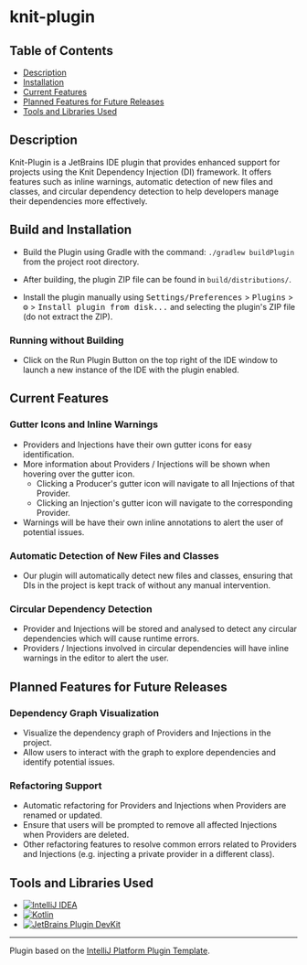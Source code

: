 # knit-plugin

## Table of Contents
- [Description](#description)
- [Installation](#build-and-installation)
- [Current Features](#current-features)
- [Planned Features for Future Releases](#planned-features-for-future-releases)
- [Tools and Libraries Used](#tools-and-libraries-used)

## Description
Knit-Plugin is a JetBrains IDE plugin that provides enhanced support for projects using the Knit Dependency Injection (DI) framework. It offers features such as inline warnings, automatic detection of new files and classes, and circular dependency detection to help developers manage their dependencies more effectively.

## Build and Installation

- Build the Plugin using Gradle with the command: `./gradlew buildPlugin` from the project root directory.
- After building, the plugin ZIP file can be found in `build/distributions/`.

- Install the plugin manually using
  <kbd>Settings/Preferences</kbd> > <kbd>Plugins</kbd> > <kbd>⚙️</kbd> > <kbd>Install plugin from disk...</kbd> and selecting the plugin's ZIP file (do not extract the ZIP).

### Running without Building

- Click on the Run Plugin Button on the top right of the IDE window to launch a new instance of the IDE with the plugin enabled.


## Current Features

### Gutter Icons and Inline Warnings
- Providers and Injections have their own gutter icons for easy identification.
- More information about Providers / Injections will be shown when hovering over the gutter icon.
  - Clicking a Producer's gutter icon will navigate to all Injections of that Provider.
  - Clicking an Injection's gutter icon will navigate to the corresponding Provider.
- Warnings will be have their own inline annotations to alert the user of potential issues.

### Automatic Detection of New Files and Classes
- Our plugin will automatically detect new files and classes, ensuring that DIs in the project is kept track of without any manual intervention.

### Circular Dependency Detection
- Provider and Injections will be stored and analysed to detect any circular dependencies which will cause runtime errors. 
- Providers / Injections involved in circular dependencies will have inline warnings in the editor to alert the user.

## Planned Features for Future Releases

### Dependency Graph Visualization
- Visualize the dependency graph of Providers and Injections in the project.
- Allow users to interact with the graph to explore dependencies and identify potential issues.

### Refactoring Support
- Automatic refactoring for Providers and Injections when Providers are renamed or updated.
- Ensure that users will be prompted to remove all affected Injections when Providers are deleted.
- Other refactoring features to resolve common errors related to Providers and Injections (e.g. injecting a private provider in a different class).


## Tools and Libraries Used
- [![IntelliJ IDEA][intellij-logo]][intellij-url]
- [![Kotlin][kotlin-logo]][kotlin-url]
- [![JetBrains Plugin DevKit][devkit-logo]][devkit-url]


[intellij-logo]: https://img.shields.io/badge/IntelliJIDEA-000000.svg?style=for-the-badge&logo=intellij-idea&logoColor=white
[intellij-url]: https://www.jetbrains.com/idea/

[kotlin-logo]: https://img.shields.io/badge/Kotlin-0095D5.svg?style=for-the-badge&logo=kotlin&logoColor=white
[kotlin-url]: https://kotlinlang.org/

[devkit-logo]: https://img.shields.io/badge/JetBrains%20Plugin%20DevKit-000000.svg?style=for-the-badge&logo=jetbrains&logoColor=white
[devkit-url]: https://plugins.jetbrains.com/docs/intellij/plugin-development.html

---
Plugin based on the [IntelliJ Platform Plugin Template][template].

[template]: https://github.com/JetBrains/intellij-platform-plugin-template
[docs:plugin-description]: https://plugins.jetbrains.com/docs/intellij/plugin-user-experience.html#plugin-description-and-presentation
